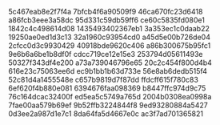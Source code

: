 5c467eab8e2f7f4a
7bfcb4f6a90509f9
46ca670fc23d6418
a86fcb3eee3a58dc
95d331c59db59ff6
ce60c5835fd080e1
1842c4c498614d08
1435493402367eb1
3a353ec1c0daab22
19250ae0ed1d3c13
32a1960c93954cd0
a45d5e00b726de04
2cfcc0d3c9930429
40918bde9620c406
a86b300675b95fc1
9e6b6a6be1b8df0f
cdcc719ce12e15e3
253794d05611493e
50327f343df4e200
a73a739046796e65
20c2c454f800d4b4
616e23c75063ee6d
ec9b1bb1b63d733e
56e8ab6dedb515f4
52c81d4a1455548e
c657b9819d7f87dd
ffdcff615f780c83
6ef620f4b880e081
6394676faa098369
b8447ffc974d9c75
76c164dcac32400f
ed5ea5c5749a765d
2004b0308ea0998a
7fae00aa579b69ef
9b52ffb3224844f8
9ed93280884a5427
0d3ee2a987d1e7c1
8da64fa5d4667e0c
ac3f7ad701365821
